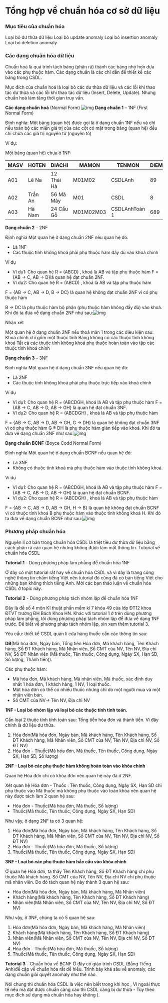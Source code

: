 # Tổng hợp về chuẩn hóa cơ sở dữ liệu

### Mục tiêu của chuẩn hóa

Loại bỏ dư thừa dữ liệu Loại bỏ update anomaly Loại bỏ insertion anomaly Loại bỏ deletion anomaly

### Các dạng chuẩn hóa dữ liệu

Chuẩn hoá là quá trình tách bảng (phân rã) thành các bảng nhỏ hơn dựa vào các phụ thuộc hàm. Các dạng chuẩn là các chỉ dẫn để thiết kế các bảng trong CSDL.

Mục đích của chuẩn hoá là loại bỏ các dư thừa dữ liệu và các lỗi khi thao tác dư thừa và các lỗi khi thao tác dữ liệu (Insert, Delete, Update). Nhưng chuẩn hoá làm tăng thời gian truy vấn.

**Các dạng chuẩn hoá** (Normal Form) ![img](https://images.viblo.asia/f67dc66b-2714-46bc-88f8-ed3ef41a4864.png) **Dạng chuẩn 1** – 1NF (First Normal Form)

Định nghĩa: Một bảng (quan hệ) được gọi là ở dạng chuẩn 1NF nếu và chỉ nếu toàn bộ các miền giá trị của các cột có mặt trong bảng (quan hệ) đều chỉ chứa các giá trị nguyên tử (nguyên tố)

Ví dụ:

Một bảng (quan hệ) chưa ở 1NF:

| MASV | HOTEN   | DIACHI     | MAMON     | TENMON        | DIEM |
| ---- | ------- | ---------- | --------- | ------------- | ---- |
| A01  | Lê Na   | 12 Thái Hà | M01M02    | CSDLAnh       | 89   |
| A02  | Trần An | 56 Mã Mây  | M01       | CSDL          | 8    |
| A03  | Hà Nam  | 24 Cầu Gỗ  | M01M02M03 | CSDLAnhToán 1 | 689  |

**Dạng chuẩn 2** – 2NF

Định nghĩa Một quan hệ ở dạng chuẩn 2NF nếu quan hệ đó:

- Là 1NF
- Các thuộc tính không khoá phải phụ thuộc hàm đầy đủ vào khoá chính

Ví dụ

- Ví dụ1: Cho quan hệ R = (ABCD) , khoá là AB và tập phụ thuộc hàm F = {AB -> C, AB -> D}là quan hệ đạt chuẩn 2NF.
- Ví dụ2: Cho quan hệ R = (ABCD) , khoá là AB và tập phụ thuộc hàm

F = {AB -> C, AB -> D, B -> DC} là quan hệ không đạt chuẩn 2NF vì có phụ thuộc hàm

B -> DC là phụ thuộc hàm bộ phận (phụ thuộc hàm không đầy đủ) vào khoá. Khi đó ta đưa về dạng chuẩn 2NF như sau:![img](https://images.viblo.asia/cd989226-7237-4333-b0e9-a02bfc067bf7.png)

Nhận xét

Một quan hệ ở dạng chuẩn 2NF nếu thoả mãn 1 trong các đièu kiện sau: Khoá chính chỉ gồm một thuộc tính Bảng không có các thuộc tính không khoá Tất cả các thuộc tính không khoá phụ thuộc hoàn toàn vào tập các thuộc tính khoá chính

**Dạng chuẩn 3** – 3NF

Định nghĩa Một quan hệ ở dạng chuẩn 3NF nếu quan hệ đó:

- Là 2NF
- Các thuộc tính không khoá phải phụ thuộc trực tiếp vào khoá chính

Ví dụ

- Ví dụ1: Cho quan hệ R = (ABCDGH, khoá là AB và tập phụ thuộc hàm F = {AB -> C, AB -> D, AB -> GH} là quan hệ đạt chuẩn 3NF.
- Ví dụ2: Cho quan hệ R = (ABCDGH) , khoá là AB và tập phụ thuộc hàm

F = {AB -> C, AB -> D, AB -> GH, G -> DH} là quan hệ không đạt chuẩn 3NF vì có phụ thuộc hàm G ® DH là phụ thuộc hàm gián tiếp vào khoá. Khi đó ta đưa về dạng chuẩn 3NF như sau:![img](https://images.viblo.asia/b62ec803-e3eb-4397-9e44-93cf88d73074.png)

**Dạng chuẩn BCNF** (Boyce Codd Normal Form)

Định nghĩa Một quan hệ ở dạng chuẩn BCNF nếu quan hệ đó:

- Là 3NF
- Không có thuộc tính khoá mà phụ thuộc hàm vào thuộc tính không khoá.

Ví dụ

- Ví dụ1: Cho quan hệ R = (ABCDGH, khoá là AB và tập phụ thuộc hàm F = {AB -> C, AB -> D, AB -> GH} là quan hệ đạt chuẩn BCNF.
- Ví dụ2: Cho quan hệ R = (ABCDGH) , khoá là AB và tập phụ thuộc hàm

F = {AB -> C, AB -> D, AB -> GH, H -> B} là quan hệ không đạt chuẩn BCNF vì có thuộc tính khoá B phụ thuộc hàm vào thuộc tính không khoá H. Khi đó ta đưa về dạng chuẩn BCNF như sau:![img](https://images.viblo.asia/e61db351-9cd6-42ed-b2d4-2879534b112d.png)

### Phương pháp chuẩn hóa

Nguyên lí cơ bản trong chuẩn hóa CSDL là triệt tiêu dư thừa dữ liệu bằng cách phân rã các quan hệ nhưng không được làm mất thông tin. Tutorial về chuẩn hóa CSDL

**Tutorial 1** - Dùng phương pháp làm phẳng để chuẩn hóa 1NF

Ở đây có một tutorial rất hay về chuẩn hóa CSDL và vì đây là trang công nghệ thông tin chấm tiếng Việt nên tutorial đó cũng đã có bản tiếng Việt cho những bạn không thích tiếng Anh. Mời các bạn thảo luận về chuẩn hóa CSDL ở topic này.

**Tutorial 2** - Dùng phương pháp tách nhóm lặp để chuẩn hóa 1NF

Đây là đề số 4 môn Kĩ thuật phần mềm kì 7 khóa 49 của lớp ĐT12 khoa ĐTVT trường ĐH Bách Khoa HN. Khác với tutorial 1 ở trên dùng phương pháp làm phẳng, tôi dùng phương pháp tách nhóm lặp để đưa về dạng 1NF trước. Để biết về phương pháp tách nhóm lặp, xin xem thêm tutorial 3.

Yêu cầu: thiết kế CSDL quản lí cửa hàng thuốc cần các thông tin sau:

**DB**(Mã hóa đơn, Ngày bán, Tổng tiền Hóa đơn, Mã khách hàng, Tên Khách hàng, Số ĐT Khách hàng, Mã Nhân viên, Số CMT của NV, Tên NV, Địa chỉ NV, Số ĐT Nhân viên (Mã thuốc, Tên thuốc, Công dụng, Ngày SX, Hạn SD, Số lượng, Thành tiền)).

Các phụ thuộc hàm:

- Mã hóa đơn, Mã khách hàng, Mã nhân viên, Mã thuốc, xác định duy nhất 1 hóa đơn, 1 khách hàng, 1 NV, 1 loại thuốc.
- Một hóa đơn có thể có nhiều thuốc nhưng chỉ do một người mua và một nhân viên bán.
- Số CMT của NV-> Tên NV, Địa chỉ NV

**1NF - Loại bỏ nhóm lặp và loại bỏ các thuộc tính tính toán.**

Cần loại 2 thuộc tính tính toán sau: Tổng tiền hóa đơn và thành tiền. Vì đây chính là dữ liệu dư thừa.

1. Hóa đơn(Mã hóa đơn, Ngày bán, Mã khách hàng, Tên Khách hàng, Số ĐT Khách hàng, Mã Nhân viên, Số CMT của NV, Tên NV, Địa chỉ NV, Số ĐT NV)
2. Hóa đơn - Thuốc(Mã hóa đơn, Mã thuốc, Tên thuốc, Công dụng, Ngày SX, Hạn SD, Số lượng)

**2NF - Loại bỏ các phụ thuộc hàm không hoàn toàn vào khóa chính**

Quan hệ Hóa đơn chỉ có khóa đơn nên quan hệ này đã ở 2NF.

Xét quan hệ Hóa đơn - Thuốc : Tên thuốc, Công dụng, Ngày SX, Hạn SD chỉ phụ thuộc vào Mã thuốc mà không phụ thuộc vào toàn khóa nên quan hệ này được tách làm 2 quan hệ sau:

- Hóa đơn - Thuốc(Mã hóa đơn, Mã thuốc, Số lượng)
- Thuốc(Mã thuốc, Tên thuốc, Công dụng, Ngày SX, Hạn SD)

Như vậy, ở dạng 2NF ta có 3 quan hệ:

1. Hóa đơn(Mã hóa đơn, Ngày bán, Mã khách hàng, Tên Khách hàng, Số ĐT Khách hàng, Mã Nhân viên, Số CMT của NV, Tên NV, Địa chỉ NV, Số ĐT NV)
2. Hóa đơn - Thuốc(Mã hóa đơn, Mã thuốc, Số lượng)
3. Thuốc(Mã thuốc, Tên thuốc, Công dụng, Ngày SX, Hạn SD)

**3NF - Loại bỏ các phụ thuộc hàm bắc cầu vào khóa chính**

Ở quan hệ Hóa đơn, ta thấy Tên Khách hàng, Số ĐT Khách hàng chỉ phụ thuộc Mã khách hàng. Số CMT của NV, Tên NV, Địa chỉ NV chỉ phụ thuộc mã nhân viên. Do đó tách quan hệ này thành 3 quan hệ sau:

- Hóa đơn(Mã hóa đơn, Ngày bán, Mã khách hàng, Mã Nhân viên)
- Khách hàng(Mã khách hàng, Tên Khách hàng, Số ĐT Khách hàng)
- Nhân viên(Mã Nhân viên, Số CMT của NV, Tên NV, Địa chỉ NV, Số ĐT NV)

Như vậy, ở 3NF, chúng ta có 5 quan hệ sau:

1. Hóa đơn(Mã hóa đơn, Ngày bán, Mã khách hàng, Mã Nhân viên)
2. Khách hàng(Mã khách hàng, Tên Khách hàng, Số ĐT Khách hàng)
3. Nhân viên(Mã Nhân viên, Số CMT của NV, Tên NV, Địa chỉ NV, Số ĐT NV)
4. Hóa đơn - Thuốc(Mã hóa đơn, Mã thuốc, Số lượng)
5. Thuốc(Mã thuốc, Tên thuốc, Công dụng, Ngày SX, Hạn SD)

**Tutorial 3** - Chuẩn hóa về BCNF Ở đây có giáo trình CSDL (Bằng Tiếng Anh)đề cập về chuẩn hóa rất dễ hiểu. Trình bày khá sâu về anomaly, các dạng chuẩn giải quyết anomaly như thế nào.

Nói chung thì chuẩn hóa CSDL là việc nên biết trong khi học , Vì ngoài thực tế nếu mà đạt được chuẩn càng cao thì CSDL càng bị dư thừa - Tùy theo mục đích sử dụng mà chuẩn hóa hay không ).